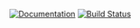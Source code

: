 [![Documentation](https://img.shields.io/badge/doc-online-blue.svg)](#)
[![Build Status](https://travis-ci.org/aaronwinter/binbin.svg?branch=master)](https://travis-ci.org/aaronwinter/binbin)

